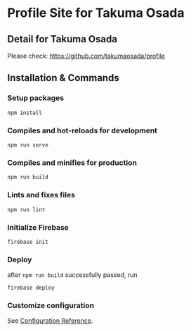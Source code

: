 # Profile Site for Takuma Osada 

## Detail for Takuma Osada
Please check: https://github.com/takumaosada/profile

## Installation & Commands

### Setup packages
```
npm install
```

### Compiles and hot-reloads for development
```
npm run serve
```

### Compiles and minifies for production
```
npm run build
```

### Lints and fixes files
```
npm run lint
```

### Initialize Firebase
```
firebase init
```

### Deploy
after `npm run build` successfully passed, run 
```
firebase deploy
```

### Customize configuration
See [Configuration Reference](https://cli.vuejs.org/config/).
